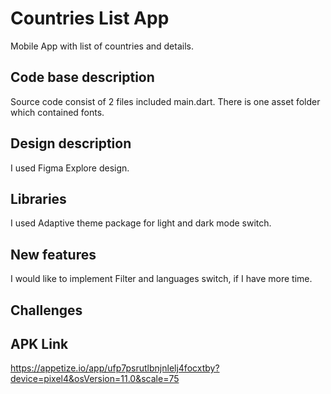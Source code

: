# Countries List App

Mobile App with list of countries and details.

## Code base description
Source code consist of 2 files included main.dart.
There is one asset folder which contained fonts.

## Design description
I used Figma Explore design.

## Libraries
I used Adaptive theme package for light and dark mode switch.

## New features
I would like to implement Filter and languages switch, if I have more time.

## Challenges

## APK Link
https://appetize.io/app/ufp7psrutlbnjnlelj4focxtby?device=pixel4&osVersion=11.0&scale=75